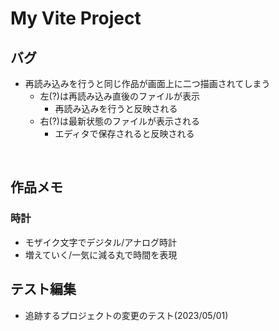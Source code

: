 # My Vite Project

## バグ
- 再読み込みを行うと同じ作品が画面上に二つ描画されてしまう
  - 左(?)は再読み込み直後のファイルが表示
    - 再読み込みを行うと反映される
  - 右(?)は最新状態のファイルが表示される
    - エディタで保存されると反映される

<br>

## 作品メモ
### 時計
- モザイク文字でデジタル/アナログ時計
- 増えていく/一気に減る丸で時間を表現

## テスト編集
- 追跡するプロジェクトの変更のテスト(2023/05/01)